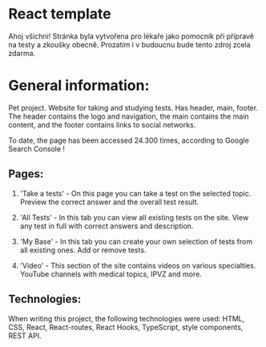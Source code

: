 # React template

Ahoj všichni! Stránka byla vytvořena pro lékaře jako pomocník při přípravě na
testy a zkoušky obecně. Prozatím i v budoucnu bude tento zdroj zcela zdarma.

# General information:

Pet project. Website for taking and studying tests. Has header, main, footer.
The header contains the logo and navigation, the main contains the main content,
and the footer contains links to social networks.

To date, the page has been accessed 24.300 times, according to Google Search
Console !

## Pages:

1. 'Take a tests' - On this page you can take a test on the selected topic.
   Preview the correct answer and the overall test result.

2. 'All Tests' - In this tab you can view all existing tests on the site. View
   any test in full with correct answers and description.

3. 'My Base' - In this tab you can create your own selection of tests from all
   existing ones. Add or remove tests.

4. 'Video' - This section of the site contains videos on various specialties.
   YouTube channels with medical topics, IPVZ and more.

## Technologies:

When writing this project, the following technologies were used: HTML, CSS,
React, React-routes, React Hooks, TypeScript, style components, REST API.
